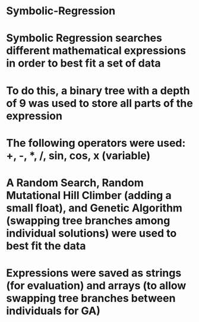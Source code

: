 # Symbolic-Regression
# Symbolic Regression searches different mathematical expressions in order to best fit a set of data
# To do this, a binary tree with a depth of 9 was used to store all parts of the expression
# The following operators were used: +, -, *, /, sin, cos, x (variable)
# A Random Search, Random Mutational Hill Climber (adding a small float), and Genetic Algorithm (swapping tree branches among individual solutions) were used to best fit the data
# Expressions were saved as strings (for evaluation) and arrays (to allow swapping tree branches between individuals for GA)
